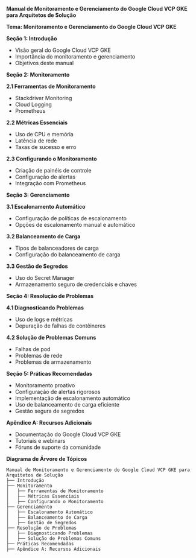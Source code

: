 **Manual de Monitoramento e Gerenciamento do Google Cloud VCP GKE para Arquitetos de Solução**

**Tema: Monitoramento e Gerenciamento do Google Cloud VCP GKE**

**Seção 1: Introdução**

* Visão geral do Google Cloud VCP GKE
* Importância do monitoramento e gerenciamento
* Objetivos deste manual

**Seção 2: Monitoramento**

**2.1 Ferramentas de Monitoramento**
* Stackdriver Monitoring
* Cloud Logging
* Prometheus

**2.2 Métricas Essenciais**
* Uso de CPU e memória
* Latência de rede
* Taxas de sucesso e erro

**2.3 Configurando o Monitoramento**
* Criação de painéis de controle
* Configuração de alertas
* Integração com Prometheus

**Seção 3: Gerenciamento**

**3.1 Escalonamento Automático**
* Configuração de políticas de escalonamento
* Opções de escalonamento manual e automático

**3.2 Balanceamento de Carga**
* Tipos de balanceadores de carga
* Configuração do balanceamento de carga

**3.3 Gestão de Segredos**
* Uso do Secret Manager
* Armazenamento seguro de credenciais e chaves

**Seção 4: Resolução de Problemas**

**4.1 Diagnosticando Problemas**
* Uso de logs e métricas
* Depuração de falhas de contêineres

**4.2 Solução de Problemas Comuns**
* Falhas de pod
* Problemas de rede
* Problemas de armazenamento

**Seção 5: Práticas Recomendadas**

* Monitoramento proativo
* Configuração de alertas rigorosos
* Implementação de escalonamento automático
* Uso de balanceamento de carga eficiente
* Gestão segura de segredos

**Apêndice A: Recursos Adicionais**

* Documentação do Google Cloud VCP GKE
* Tutoriais e webinars
* Fóruns de suporte da comunidade

**Diagrama de Árvore de Tópicos**

```
Manual de Monitoramento e Gerenciamento do Google Cloud VCP GKE para Arquitetos de Solução
├── Introdução
├── Monitoramento
│   ├── Ferramentas de Monitoramento
│   ├── Métricas Essenciais
│   ├── Configurando o Monitoramento
├── Gerenciamento
│   ├── Escalonamento Automático
│   ├── Balanceamento de Carga
│   ├── Gestão de Segredos
├── Resolução de Problemas
│   ├── Diagnosticando Problemas
│   ├── Solução de Problemas Comuns
├── Práticas Recomendadas
├── Apêndice A: Recursos Adicionais
```